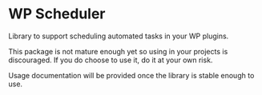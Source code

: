 # WP Scheduler

Library to support scheduling automated tasks in your WP plugins.

This package is not mature enough yet so using in your projects is discouraged. If you do choose to use it, do it at your own risk.

Usage documentation will be provided once the library is stable enough to use.
